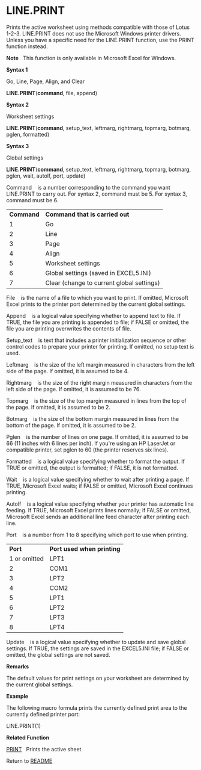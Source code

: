 # LINE.PRINT

Prints the active worksheet using methods compatible with those of Lotus
1-2-3. LINE.PRINT does not use the Microsoft Windows printer drivers.
Unless you have a specific need for the LINE.PRINT function, use the
PRINT function instead.

**Note**&nbsp;&nbsp;&nbsp;This function is only available in Microsoft
Excel for Windows.

**Syntax 1**

Go, Line, Page, Align, and Clear

**LINE.PRINT**(**command**, file, append)

**Syntax 2**

Worksheet settings

**LINE.PRINT**(**command**, setup\_text, leftmarg, rightmarg, topmarg,
botmarg, pglen, formatted)

**Syntax 3**

Global settings

**LINE.PRINT**(**command**, setup\_text, leftmarg, rightmarg, topmarg,
botmarg, pglen, wait, autolf, port, update)

Command&nbsp;&nbsp;&nbsp;&nbsp;is a number corresponding to the command
you want LINE.PRINT to carry out. For syntax 2, command must be 5. For
syntax 3, command must be 6.

|             |                                           |
| ----------- | ----------------------------------------- |
| **Command** | **Command that is carried out**           |
| 1           | Go                                        |
| 2           | Line                                      |
| 3           | Page                                      |
| 4           | Align                                     |
| 5           | Worksheet settings                        |
| 6           | Global settings (saved in EXCEL5.INI)     |
| 7           | Clear (change to current global settings) |

File&nbsp;&nbsp;&nbsp;&nbsp;is the name of a file to which you want to
print. If omitted, Microsoft Excel prints to the printer port determined
by the current global settings.

Append&nbsp;&nbsp;&nbsp;&nbsp;is a logical value specifying whether to
append text to file. If TRUE, the file you are printing is appended to
file; if FALSE or omitted, the file you are printing overwrites the
contents of file.

Setup\_text&nbsp;&nbsp;&nbsp;&nbsp;is text that includes a printer
initialization sequence or other control codes to prepare your printer
for printing. If omitted, no setup text is used.

Leftmarg&nbsp;&nbsp;&nbsp;&nbsp;is the size of the left margin measured
in characters from the left side of the page. If omitted, it is assumed
to be 4.

Rightmarg&nbsp;&nbsp;&nbsp;&nbsp;is the size of the right margin
measured in characters from the left side of the page. If omitted, it is
assumed to be 76.

Topmarg&nbsp;&nbsp;&nbsp;&nbsp;is the size of the top margin measured in
lines from the top of the page. If omitted, it is assumed to be 2.

Botmarg&nbsp;&nbsp;&nbsp;&nbsp;is the size of the bottom margin measured
in lines from the bottom of the page. If omitted, it is assumed to be 2.

Pglen&nbsp;&nbsp;&nbsp;&nbsp;is the number of lines on one page. If
omitted, it is assumed to be 66 (11 inches with 6 lines per inch). If
you're using an HP LaserJet or compatible printer, set pglen to 60 (the
printer reserves six lines).

Formatted&nbsp;&nbsp;&nbsp;&nbsp;is a logical value specifying whether
to format the output. If TRUE or omitted, the output is formatted; if
FALSE, it is not formatted.

Wait&nbsp;&nbsp;&nbsp;&nbsp;is a logical value specifying whether to
wait after printing a page. If TRUE, Microsoft Excel waits; if FALSE or
omitted, Microsoft Excel continues printing.

Autolf&nbsp;&nbsp;&nbsp;&nbsp;is a logical value specifying whether your
printer has automatic line feeding. If TRUE, Microsoft Excel prints
lines normally; if FALSE or omitted, Microsoft Excel sends an additional
line feed character after printing each line.

Port&nbsp;&nbsp;&nbsp;&nbsp;is a number from 1 to 8 specifying which
port to use when printing.

|              |                             |
| ------------ | --------------------------- |
| **Port**     | **Port used when printing** |
| 1 or omitted | LPT1                        |
| 2            | COM1                        |
| 3            | LPT2                        |
| 4            | COM2                        |
| 5            | LPT1                        |
| 6            | LPT2                        |
| 7            | LPT3                        |
| 8            | LPT4                        |

Update&nbsp;&nbsp;&nbsp;&nbsp;is a logical value specifying whether to
update and save global settings. If TRUE, the settings are saved in the
EXCEL5.INI file; if FALSE or omitted, the global settings are not saved.

**Remarks**

The default values for print settings on your worksheet are determined
by the current global settings.

**Example**

The following macro formula prints the currently defined print area to
the currently defined printer port:

LINE.PRINT(1)

**Related Function**

[PRINT](PRINT.md)&nbsp;&nbsp;&nbsp;Prints the active sheet



Return to [README](README.md)

